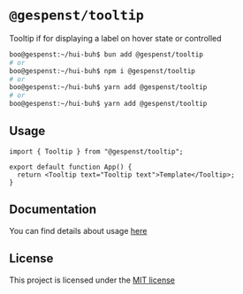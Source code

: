 # `@gespenst/tooltip`

Tooltip if for displaying a label on hover state or controlled

```sh
boo@gespenst:~/hui-buh$ bun add @gespenst/tooltip
# or
boo@gespenst:~/hui-buh$ npm i @gespenst/tooltip
# or
boo@gespenst:~/hui-buh$ yarn add @gespenst/tooltip
# or
boo@gespenst:~/hui-buh$ yarn add @gespenst/tooltip
```

## Usage

```tsx
import { Tooltip } from "@gespenst/tooltip";

export default function App() {
  return <Tooltip text="Tooltip text">Template</Tooltip>;
}
```

## Documentation

You can find details about usage
[here](https://docs-placeholder/docs/components/tooltip)

## License

This project is licensed under the
[MIT license](https://opensource.org/license/mit)

